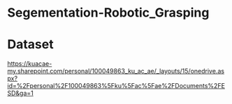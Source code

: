 # Segementation-Robotic_Grasping

# Dataset
https://kuacae-my.sharepoint.com/personal/100049863_ku_ac_ae/_layouts/15/onedrive.aspx?id=%2Fpersonal%2F100049863%5Fku%5Fac%5Fae%2FDocuments%2FESD&ga=1
